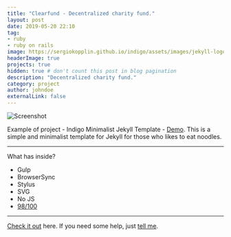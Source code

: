 ```yaml
---
title: "Clearfund - Decentralized charity fund."
layout: post
date: 2019-05-20 22:10
tag: 
- ruby
- ruby on rails
image: https://sergiokopplin.github.io/indigo/assets/images/jekyll-logo-light-solid.png
headerImage: true
projects: true
hidden: true # don't count this post in blog pagination
description: "Decentralized charity fund."
category: project
author: johndoe
externalLink: false
---
```


![Screenshot](/portfolio/assets/images/clearfund-screenshot.png)

Example of project - Indigo Minimalist Jekyll Template - [Demo](https://youtu.be/on8pdVFjldM). This is a simple and minimalist template for Jekyll for those who likes to eat noodles.

---

What has inside?

- Gulp
- BrowserSync
- Stylus
- SVG
- No JS
- [98/100](https://developers.google.com/speed/pagespeed/insights/?url=http%3A%2F%2Fsergiokopplin.github.io%2Findigo%2F)

---

[Check it out](https://sergiokopplin.github.io/indigo/) here.
If you need some help, just [tell me](https://github.com/sergiokopplin/indigo/issues).
